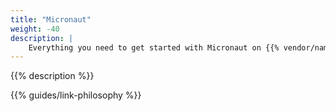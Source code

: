 ```yaml
---
title: "Micronaut"
weight: -40
description: |
    Everything you need to get started with Micronaut on {{% vendor/name %}}.
---
```


{{% description %}}

{{% guides/link-philosophy %}}
